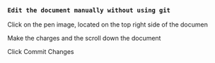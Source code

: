 ### `Edit the document manually without using git`
<p>Click on the pen image, located on the top right side of the documen</p>
<p>Make the charges and the scroll down the document</p>
<p>Click Commit Changes</p>

